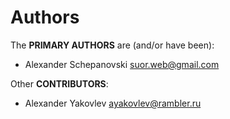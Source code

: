 Authors
=======

The **PRIMARY AUTHORS** are (and/or have been):

  - Alexander Schepanovski <suor.web@gmail.com>

Other **CONTRIBUTORS**:

  - Alexander Yakovlev <ayakovlev@rambler.ru>
